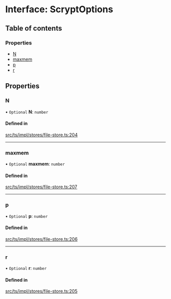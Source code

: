 # Interface: ScryptOptions

## Table of contents

### Properties

- [N](ScryptOptions.md#n)
- [maxmem](ScryptOptions.md#maxmem)
- [p](ScryptOptions.md#p)
- [r](ScryptOptions.md#r)

## Properties

### N

• `Optional` **N**: `number`

#### Defined in

[src/ts/impl/stores/file-store.ts:204](https://gitlab.com/i3-market/code/wp3/t3.2/i3m-wallet-monorepo/-/blob/4218bfe/packages/base-wallet/src/ts/impl/stores/file-store.ts#L204)

___

### maxmem

• `Optional` **maxmem**: `number`

#### Defined in

[src/ts/impl/stores/file-store.ts:207](https://gitlab.com/i3-market/code/wp3/t3.2/i3m-wallet-monorepo/-/blob/4218bfe/packages/base-wallet/src/ts/impl/stores/file-store.ts#L207)

___

### p

• `Optional` **p**: `number`

#### Defined in

[src/ts/impl/stores/file-store.ts:206](https://gitlab.com/i3-market/code/wp3/t3.2/i3m-wallet-monorepo/-/blob/4218bfe/packages/base-wallet/src/ts/impl/stores/file-store.ts#L206)

___

### r

• `Optional` **r**: `number`

#### Defined in

[src/ts/impl/stores/file-store.ts:205](https://gitlab.com/i3-market/code/wp3/t3.2/i3m-wallet-monorepo/-/blob/4218bfe/packages/base-wallet/src/ts/impl/stores/file-store.ts#L205)
